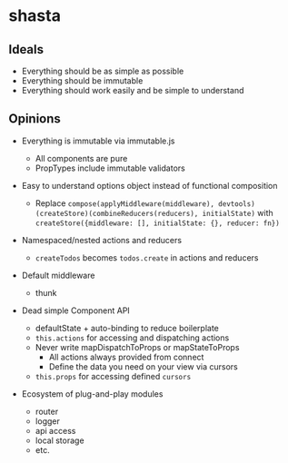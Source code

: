 # shasta

## Ideals

- Everything should be as simple as possible
- Everything should be immutable
- Everything should work easily and be simple to understand

## Opinions

- Everything is immutable via immutable.js
  - All components are pure
  - PropTypes include immutable validators

- Easy to understand options object instead of functional composition
  - Replace `compose(applyMiddleware(middleware), devtools)(createStore)(combineReducers(reducers), initialState)` with `createStore({middleware: [], initialState: {}, reducer: fn})`

- Namespaced/nested actions and reducers
  - `createTodos` becomes `todos.create` in actions and reducers

- Default middleware
  - thunk

- Dead simple Component API
  - defaultState + auto-binding to reduce boilerplate
  - `this.actions` for accessing and dispatching actions
  - Never write mapDispatchToProps or mapStateToProps
    - All actions always provided from connect
    - Define the data you need on your view via cursors
  - `this.props` for accessing defined `cursors`

- Ecosystem of plug-and-play modules
  - router
  - logger
  - api access
  - local storage
  - etc.
